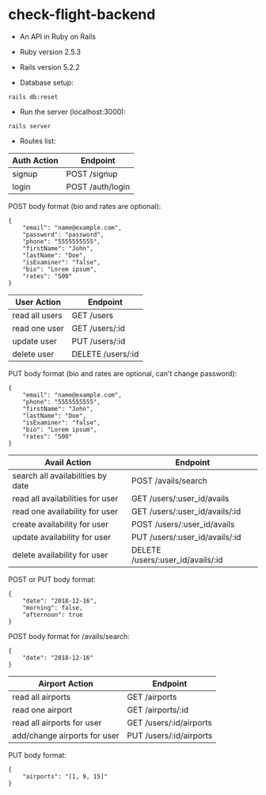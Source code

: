 # check-flight-backend

* An API in Ruby on Rails

* Ruby version 2.5.3

* Rails version 5.2.2

* Database setup:
```
rails db:reset
```

* Run the server (localhost:3000):
```
rails server
```

* Routes list:

| Auth Action | Endpoint |
|-------------|----------|
| signup      | POST /signup |
| login       | POST /auth/login |

POST body format (bio and rates are optional):
```
{
    "email": "name@example.com",
    "password": "password",
    "phone": "5555555555",
    "firstName": "John",
    "lastName": "Doe",
    "isExaminer": "false",
    "bio": "Lorem ipsum",
    "rates": "500"
}
```

| User Action | Endpoint |
|--------|----------|
| read all users | GET /users |
| read one user | GET /users/:id |
| update user | PUT /users/:id |
| delete user | DELETE /users/:id |

PUT body format (bio and rates are optional, can't change password):
```
{
    "email": "name@example.com",
    "phone": "5555555555",
    "firstName": "John",
    "lastName": "Doe",
    "isExaminer": "false",
    "bio": "Lorem ipsum",
    "rates": "500"
}
```

| Avail Action | Endpoint |
|--------|----------|
| search all availabilities by date | POST /avails/search |
| read all availabilities for user | GET /users/:user_id/avails |
| read one availability for user | GET /users/:user_id/avails/:id |
| create availability for user | POST /users/:user_id/avails |
| update availability for user | PUT /users/:user_id/avails/:id |
| delete availability for user | DELETE /users/:user_id/avails/:id |

POST or PUT body format:
```
{
	"date": "2018-12-16",
	"morning": false,
	"afternoon": true
}
```

POST body format for /avails/search:
```
{
	"date": "2018-12-16"
}
```

| Airport Action | Endpoint |
|--------|----------|
| read all airports | GET /airports |
| read one airport | GET /airports/:id |
| read all airports for user | GET /users/:id/airports |
| add/change airports for user | PUT /users/:id/airports |

PUT body format:
```
{
	"airports": "[1, 9, 15]"
}
```

